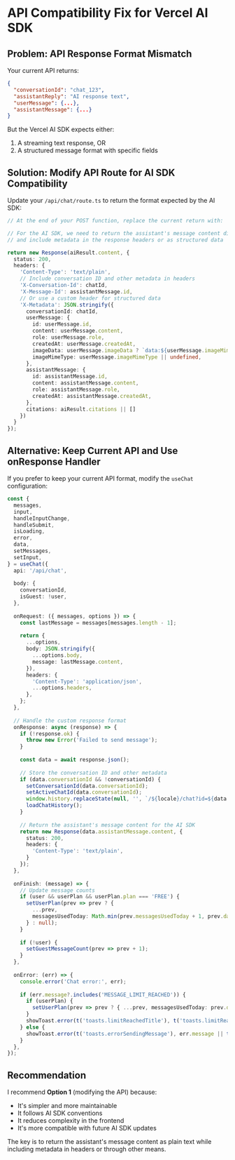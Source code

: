 # API Compatibility Fix for Vercel AI SDK

## Problem: API Response Format Mismatch

Your current API returns:
```json
{
  "conversationId": "chat_123",
  "assistantReply": "AI response text",
  "userMessage": {...},
  "assistantMessage": {...}
}
```

But the Vercel AI SDK expects either:
1. A streaming text response, OR
2. A structured message format with specific fields

## Solution: Modify API Route for AI SDK Compatibility

Update your `/api/chat/route.ts` to return the format expected by the AI SDK:

```typescript
// At the end of your POST function, replace the current return with:

// For the AI SDK, we need to return the assistant's message content directly
// and include metadata in the response headers or as structured data

return new Response(aiResult.content, {
  status: 200,
  headers: {
    'Content-Type': 'text/plain',
    // Include conversation ID and other metadata in headers
    'X-Conversation-Id': chatId,
    'X-Message-Id': assistantMessage.id,
    // Or use a custom header for structured data
    'X-Metadata': JSON.stringify({
      conversationId: chatId,
      userMessage: {
        id: userMessage.id,
        content: userMessage.content,
        role: userMessage.role,
        createdAt: userMessage.createdAt,
        imageData: userMessage.imageData ? `data:${userMessage.imageMimeType};base64,${userMessage.imageData}` : undefined,
        imageMimeType: userMessage.imageMimeType || undefined,
      },
      assistantMessage: {
        id: assistantMessage.id,
        content: assistantMessage.content,
        role: assistantMessage.role,
        createdAt: assistantMessage.createdAt,
      },
      citations: aiResult.citations || []
    })
  }
});
```

## Alternative: Keep Current API and Use onResponse Handler

If you prefer to keep your current API format, modify the `useChat` configuration:

```typescript
const {
  messages,
  input,
  handleInputChange,
  handleSubmit,
  isLoading,
  error,
  data,
  setMessages,
  setInput,
} = useChat({
  api: '/api/chat',
  
  body: {
    conversationId,
    isGuest: !user,
  },
  
  onRequest: ({ messages, options }) => {
    const lastMessage = messages[messages.length - 1];
    
    return {
      ...options,
      body: JSON.stringify({
        ...options.body,
        message: lastMessage.content,
      }),
      headers: {
        'Content-Type': 'application/json',
        ...options.headers,
      },
    };
  },
  
  // Handle the custom response format
  onResponse: async (response) => {
    if (!response.ok) {
      throw new Error('Failed to send message');
    }
    
    const data = await response.json();
    
    // Store the conversation ID and other metadata
    if (data.conversationId && !conversationId) {
      setConversationId(data.conversationId);
      setActiveChatId(data.conversationId);
      window.history.replaceState(null, '', `/${locale}/chat?id=${data.conversationId}`);
      loadChatHistory();
    }
    
    // Return the assistant's message content for the AI SDK
    return new Response(data.assistantMessage.content, {
      status: 200,
      headers: {
        'Content-Type': 'text/plain',
      }
    });
  },
  
  onFinish: (message) => {
    // Update message counts
    if (user && userPlan && userPlan.plan === 'FREE') {
      setUserPlan(prev => prev ? { 
        ...prev, 
        messagesUsedToday: Math.min(prev.messagesUsedToday + 1, prev.dailyLimit)
      } : null);
    }
    
    if (!user) {
      setGuestMessageCount(prev => prev + 1);
    }
  },
  
  onError: (err) => {
    console.error('Chat error:', err);
    
    if (err.message?.includes('MESSAGE_LIMIT_REACHED')) {
      if (userPlan) {
        setUserPlan(prev => prev ? { ...prev, messagesUsedToday: prev.dailyLimit } : null);
      }
      showToast.error(t('toasts.limitReachedTitle'), t('toasts.limitReachedText'));
    } else {
      showToast.error(t('toasts.errorSendingMessage'), err.message || t('toasts.genericError'));
    }
  },
});
```

## Recommendation

I recommend **Option 1** (modifying the API) because:
- It's simpler and more maintainable
- It follows AI SDK conventions
- It reduces complexity in the frontend
- It's more compatible with future AI SDK updates

The key is to return the assistant's message content as plain text while including metadata in headers or through other means.
